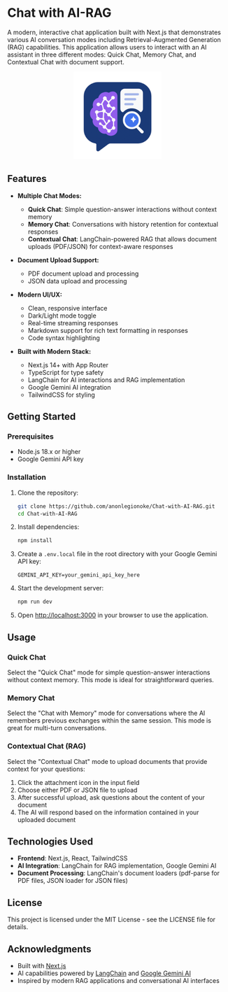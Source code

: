 # Chat with AI-RAG

A modern, interactive chat application built with Next.js that demonstrates various AI conversation modes including Retrieval-Augmented Generation (RAG) capabilities. This application allows users to interact with an AI assistant in three different modes: Quick Chat, Memory Chat, and Contextual Chat with document support.

<p align="center">
  <img src="public/ai-rag-chatapp-icon.png" alt="Chat with AI-RAG Logo" width="200">
</p>

## Features

- **Multiple Chat Modes:**
  - **Quick Chat**: Simple question-answer interactions without context memory
  - **Memory Chat**: Conversations with history retention for contextual responses
  - **Contextual Chat**: LangChain-powered RAG that allows document uploads (PDF/JSON) for context-aware responses

- **Document Upload Support:**
  - PDF document upload and processing
  - JSON data upload and processing

- **Modern UI/UX:**
  - Clean, responsive interface
  - Dark/Light mode toggle
  - Real-time streaming responses
  - Markdown support for rich text formatting in responses
  - Code syntax highlighting

- **Built with Modern Stack:**
  - Next.js 14+ with App Router
  - TypeScript for type safety
  - LangChain for AI interactions and RAG implementation
  - Google Gemini AI integration
  - TailwindCSS for styling

## Getting Started

### Prerequisites

- Node.js 18.x or higher
- Google Gemini API key

### Installation

1. Clone the repository:
   ```bash
   git clone https://github.com/anonlegionoke/Chat-with-AI-RAG.git
   cd Chat-with-AI-RAG
   ```

2. Install dependencies:
   ```bash
   npm install
   ```

3. Create a `.env.local` file in the root directory with your Google Gemini API key:
   ```
   GEMINI_API_KEY=your_gemini_api_key_here
   ```

4. Start the development server:
   ```bash
   npm run dev
   ```

5. Open [http://localhost:3000](http://localhost:3000) in your browser to use the application.

## Usage

### Quick Chat
Select the "Quick Chat" mode for simple question-answer interactions without context memory. This mode is ideal for straightforward queries.

### Memory Chat
Select the "Chat with Memory" mode for conversations where the AI remembers previous exchanges within the same session. This mode is great for multi-turn conversations.

### Contextual Chat (RAG)
Select the "Contextual Chat" mode to upload documents that provide context for your questions:

1. Click the attachment icon in the input field
2. Choose either PDF or JSON file to upload
3. After successful upload, ask questions about the content of your document
4. The AI will respond based on the information contained in your uploaded document


## Technologies Used

- **Frontend**: Next.js, React, TailwindCSS
- **AI Integration**: LangChain for RAG implementation, Google Gemini AI
- **Document Processing**: LangChain's document loaders (pdf-parse for PDF files, JSON loader for JSON files)

## License

This project is licensed under the MIT License - see the LICENSE file for details.

## Acknowledgments

- Built with [Next.js](https://nextjs.org)
- AI capabilities powered by [LangChain](https://js.langchain.com) and [Google Gemini AI](https://ai.google.dev/)
- Inspired by modern RAG applications and conversational AI interfaces
